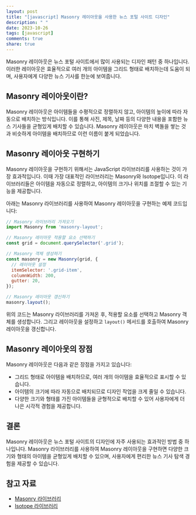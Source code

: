 ```yaml
---
layout: post
title: "[javascript] Masonry 레이아웃을 사용한 뉴스 포털 사이트 디자인"
description: " "
date: 2023-10-26
tags: [javascript]
comments: true
share: true
---
```


Masonry 레이아웃은 뉴스 포털 사이트에서 많이 사용되는 디자인 패턴 중 하나입니다. 이러한 레이아웃은 효율적으로 여러 개의 아이템을 그리드 형태로 배치하는데 도움이 되며, 사용자에게 다양한 뉴스 기사를 한눈에 보여줍니다.

## Masonry 레이아웃이란?

Masonry 레이아웃은 아이템들을 수평적으로 정렬하지 않고, 아이템의 높이에 따라 자동으로 배치하는 방식입니다. 이를 통해 사진, 제목, 날짜 등의 다양한 내용을 포함한 뉴스 기사들을 균형있게 배치할 수 있습니다. Masonry 레이아웃은 마치 벽돌을 쌓는 것과 비슷하게 아이템을 배치하므로 이런 이름이 붙게 되었습니다.

## Masonry 레이아웃 구현하기

Masonry 레이아웃을 구현하기 위해서는 JavaScript 라이브러리를 사용하는 것이 가장 효과적입니다. 이때 가장 대표적인 라이브러리는 Masonry와 Isotope입니다. 이 라이브러리들은 아이템을 자동으로 정렬하고, 아이템의 크기나 위치를 조절할 수 있는 기능을 제공합니다.

아래는 Masonry 라이브러리를 사용하여 Masonry 레이아웃을 구현하는 예제 코드입니다:

```javascript
// Masonry 라이브러리 가져오기
import Masonry from 'masonry-layout';

// Masonry 레이아웃 적용할 요소 선택하기
const grid = document.querySelector('.grid');

// Masonry 객체 생성하기
const masonry = new Masonry(grid, {
  // 레이아웃 설정
  itemSelector: '.grid-item',
  columnWidth: 200,
  gutter: 20,
});

// Masonry 레이아웃 갱신하기
masonry.layout();
```

위의 코드는 Masonry 라이브러리를 가져온 후, 적용할 요소를 선택하고 Masonry 객체를 생성합니다. 그리고 레이아웃을 설정하고 `layout()` 메서드를 호출하여 Masonry 레이아웃을 갱신합니다.

## Masonry 레이아웃의 장점

Masonry 레이아웃은 다음과 같은 장점을 가지고 있습니다:

- 그리드 형태로 아이템을 배치하므로, 여러 개의 아이템을 효율적으로 표시할 수 있습니다.
- 아이템의 크기에 따라 자동으로 배치되므로 디자인 작업을 크게 줄일 수 있습니다.
- 다양한 크기와 형태를 가진 아이템들을 균형적으로 배치할 수 있어 사용자에게 더 나은 시각적 경험을 제공합니다.

## 결론

Masonry 레이아웃은 뉴스 포털 사이트의 디자인에 자주 사용되는 효과적인 방법 중 하나입니다. Masonry 라이브러리를 사용하여 Masonry 레이아웃을 구현하면 다양한 크기와 형태의 아이템을 균형있게 배치할 수 있으며, 사용자에게 편리한 뉴스 기사 탐색 경험을 제공할 수 있습니다.

## 참고 자료
- [Masonry 라이브러리](https://masonry.desandro.com/)
- [Isotope 라이브러리](https://isotope.metafizzy.co/)